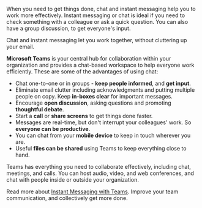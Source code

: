 When you need to get things done, chat and instant messaging help you to work more effectively. Instant messaging or chat is ideal if you need to check something with a colleague or ask a quick question. You can also have a group discussion, to get everyone's input.

Chat and instant messaging let you work together, without cluttering up your email.

**Microsoft Teams** is your central hub for collaboration within your organization and provides a chat-based workspace to help everyone work efficiently. These are some of the advantages of using chat:

- Chat one-to-one or in groups - **keep people informed**, and **get input**.
- Eliminate email clutter including acknowledgments and putting multiple people on copy. Keep **in-boxes clear** for important messages.
- Encourage **open discussion**, asking questions and promoting **thoughtful debate**.
- Start a **call** or **share screens** to get things done faster.
- Messages are real-time, but don't interrupt your colleagues' work. So **everyone can be productive**.
- You can chat from your **mobile device** to keep in touch wherever you are.
- Useful **files can be shared** using Teams to keep everything close to hand.

Teams has everything you need to collaborate effectively, including chat, meetings, and calls. You can host audio, video, and web conferences, and chat with people inside or outside your organization.

Read more about [Instant Messaging with Teams](https://www.microsoft.com/microsoft-365/microsoft-teams/instant-messaging). Improve your team communication, and collectively get more done.
